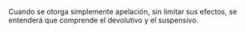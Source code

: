 Cuando se otorga simplemente apelación, sin limitar sus efectos, se entenderá que comprende el devolutivo y el suspensivo.